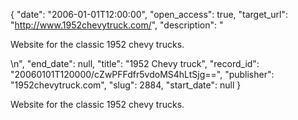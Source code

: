 {
  "date": "2006-01-01T12:00:00", 
  "open_access": true, 
  "target_url": "http://www.1952chevytruck.com/", 
  "description": "<p>Website for the classic 1952 chevy trucks.</p>\n", 
  "end_date": null, 
  "title": "1952 Chevy truck", 
  "record_id": "20060101T120000/cZwPFFdfr5vdoMS4hLtSjg==", 
  "publisher": "1952chevytruck.com", 
  "slug": 2884, 
  "start_date": null
}

<p>Website for the classic 1952 chevy trucks.</p>
